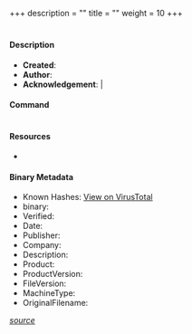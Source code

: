 +++
description = ""
title = ""
weight = 10
+++

# 

#### Description



- **Created**: 
- **Author**: 
- **Acknowledgement**:  | [](https://twitter.com/)

#### Command

```

```

#### Resources


* []()



#### Binary Metadata


- Known Hashes: [View on VirusTotal](https://www.virustotal.com/gui/file/) 
- binary: 
- Verified: 
- Date: 
- Publisher: 
- Company: 
- Description: 
- Product: 
- ProductVersion: 
- FileVersion: 
- MachineType: 
- OriginalFilename: 

[*source*](https://github.com/magicsword-io/LOLDrivers/tree/main/yaml/.yml)